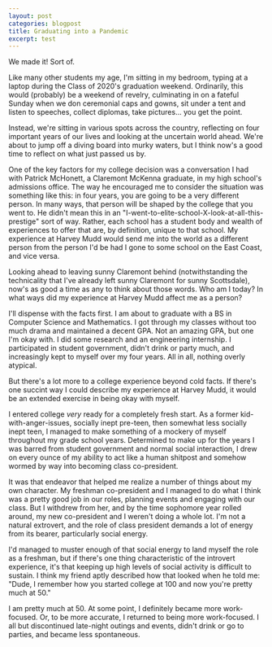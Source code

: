 ```yaml
---
layout: post
categories: blogpost
title: Graduating into a Pandemic
excerpt: test
---
```


We made it! Sort of.

Like many other students my age, I'm sitting in my bedroom, typing at a laptop during the Class of 2020's graduation weekend.
Ordinarily, this would (probably) be a weekend of revelry, culminating in on a fateful Sunday when we don ceremonial caps and gowns, sit under a tent and listen to speeches, collect diplomas, take pictures... you get the point.

Instead, we're sitting in various spots across the country, reflecting on four important years of our lives and looking at the uncertain world ahead. We're about to jump off a diving board into murky waters, but I think now's a good time to reflect on what just passed us by.

One of the key factors for my college decision was a conversation I had with Patrick McHonett, a Claremont McKenna graduate, in my high school's admissions office. The way he encouraged me to consider the situation was something like this: in four years, you are going to be a very different person. In many ways, that person will be shaped by the college that you went to. He didn't mean this in an "I-went-to-elite-school-X-look-at-all-this-prestige" sort of way. Rather, each school has a student body and wealth of experiences to offer that are, by definition, unique to that school. My experience at Harvey Mudd would send me into the world as a different person from the person I'd be had I gone to some school on the East Coast, and vice versa.

Looking ahead to leaving sunny Claremont behind (notwithstanding the technicality that I've already left sunny Claremont for sunny Scottsdale), now's as good a time as any to think about those words. Who am I today? In what ways did my experience at Harvey Mudd affect me as a person?

I'll dispense with the facts first. I am about to graduate with a BS in Computer Science and Mathematics. I got through my classes without too much drama and maintained a decent GPA. Not an amazing GPA, but one I'm okay with. I did some research and an engineering internship. I participated in student government, didn't drink or party much, and increasingly kept to myself over my four years. All in all, nothing overly atypical.

But there's a lot more to a college experience beyond cold facts. If there's one succint way I could describe my experience at Harvey Mudd, it would be an extended exercise in being okay with myself.

I entered college _very_ ready for a completely fresh start. As a former kid-with-anger-issues, socially inept pre-teen, then somewhat less socially inept teen, I managed to make something of a mockery of myself throughout my grade school years. Determined to make up for the years I was barred from student government and normal social interaction, I drew on every ounce of my ability to act like a human shitpost and somehow wormed by way into becoming class co-president.

It was that endeavor that helped me realize a number of things about my own character. My freshman co-president and I managed to do what I think was a pretty good job in our roles, planning events and engaging with our class. But I withdrew from her, and by the time sophomore year rolled around, my new co-president and I weren't doing a whole lot. I'm not a natural extrovert, and the role of class president demands a lot of energy from its bearer, particularly social energy.

I'd managed to muster enough of that social energy to land myself the role as a freshman, but if there's one thing characteristic of the introvert experience, it's that keeping up high levels of social activity is difficult to sustain. I think my friend aptly described how that looked when he told me: "Dude, I remember how you started college at 100 and now you're pretty much at 50."

I am pretty much at 50. At some point, I definitely became more work-focused. Or, to be more accurate, I returned to being more work-focused. I all but discontinued late-night outings and events, didn't drink or go to parties, and became less spontaneous.
